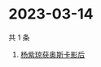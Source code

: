 # 2023-03-14

共 1 条

<!-- BEGIN ZHIHUSEARCH -->
<!-- 最后更新时间 Tue Mar 14 2023 01:06:40 GMT+0800 (China Standard Time) -->
1. [杨紫琼获奥斯卡影后](https://www.zhihu.com/search?q=杨紫琼获奥斯卡影后)
<!-- END ZHIHUSEARCH -->
